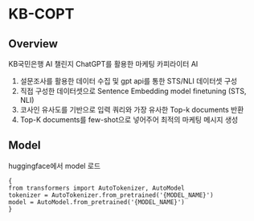 # KB-COPT

## Overview
KB국민은행 AI 챌린지 
ChatGPT를 활용한 마케팅 카피라이터 AI
1) 설문조사를 활용한 데이터 수집 및 gpt api를 통한 STS/NLI 데이터셋 구성
2) 직접 구성한 데이터셋으로 Sentence Embedding model finetuning (STS, NLI)
3) 코사인 유사도를 기반으로 입력 쿼리와 가장 유사한 Top-k documents 반환
4) Top-K documents를 few-shot으로 넣어주어 최적의 마케팅 메시지 생성

## Model
huggingface에서 model 로드

<pre><code>{
from transformers import AutoTokenizer, AutoModel
tokenizer = AutoTokenizer.from_pretrained('{MODEL_NAME}')
model = AutoModel.from_pretrained('{MODEL_NAME}')
}</code></pre>
